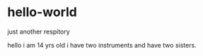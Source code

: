 # hello-world
just another respitory

hello i am 14 yrs old i have two instruments and have two sisters.

